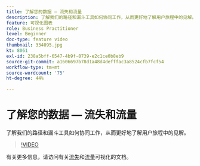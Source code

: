 ```yaml
---
title: 了解您的数据 — 流失和流量
description: 了解我们的路径和漏斗工具如何协同工作，从而更好地了解用户旅程中的见解。
feature: 可视化图表
role: Business Practitioner
level: Beginner
doc-type: feature video
thumbnail: 334095.jpg
kt: 8061
exl-id: 238a5bff-6547-4b9f-8739-e2c1ce0b8eb9
source-git-commit: a1606697b78d1a48d4defffac3a8524cfb7fcf54
workflow-type: tm+mt
source-wordcount: '75'
ht-degree: 44%

---
```


# 了解您的数据 — 流失和流量

了解我们的路径和漏斗工具如何协同工作，从而更好地了解用户旅程中的见解。

>[!VIDEO](https://video.tv.adobe.com/v/334095/?quality=12&learn=on)

有关更多信息，请访问有关[流失](https://experienceleague.adobe.com/docs/analytics/analyze/analysis-workspace/visualizations/fallout/fallout-flow.html?lang=en)和[流量](https://experienceleague.adobe.com/docs/analytics/analyze/analysis-workspace/visualizations/flow/flow.html?lang=en)可视化的文档。
